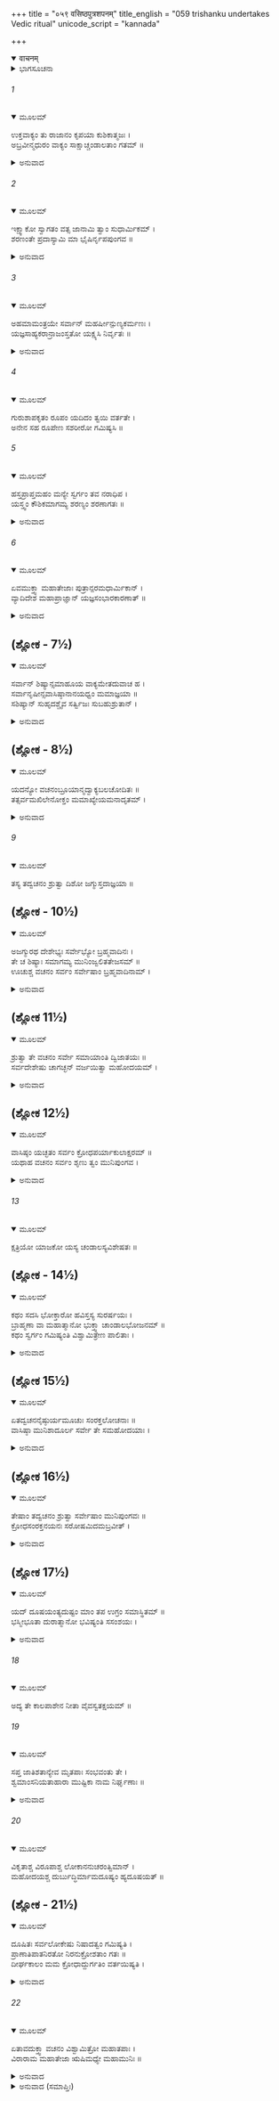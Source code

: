 +++
title = "०५९ वसिष्ठपुत्रशपनम्"
title_english = "059 trishanku undertakes Vedic ritual"
unicode_script = "kannada"

+++
<details open><summary>वाचनम्</summary>

<div class="audioEmbed"  caption="श्रीराम-हरिसीताराममूर्ति-घनपाठिभ्यां वचनम्" src="https://archive.org/download/Ramayana-recitation-Sriram-harisItArAmamUrti-Ghanapaati-v2/Kanda_1/Kanda_1_BK-059-Vasista_Putranam_Shapa_Prapthi.mp3"></div>
</details>



<details><summary>ಭಾಗಸೂಚನಾ</summary>

ತ್ರಿಶಂಕುವಿನ ಯಜ್ಞ ಮಾಡಿಸಲು ವಿಶ್ವಾಮಿತ್ರರ ಅಂಗೀಕಾರ, ಋಷಿ-ಮುನಿಗಳಿಗೆ ಯರ್ತ್ವಿಜ್ಯಕ್ಕಾಗಿ ಆಹ್ವಾನ, ಆಮಂತ್ರಣವನ್ನು ತಿರಸ್ಕರಿಸಿದ ಮಹೋದಯನಿಗೂ, ವಸಿಷ್ಠರ ಪುತ್ರರಿಗೂ ವಿಶ್ವಾಮಿತ್ರರು ಶಾಪಕೊಟ್ಟು ನಾಶಮಾಡಿದುದು
</details>

###### 1


<details open><summary>ಮೂಲಮ್</summary>

ಉಕ್ತವಾಕ್ಯಂ ತು ರಾಜಾನಂ ಕೃಪಯಾ ಕುಶಿಕಾತ್ಮಜಃ ।  
ಅಬ್ರವೀನ್ಮಧುರಂ ವಾಕ್ಯಂ ಸಾಕ್ಷಾಚ್ಚಂಡಾಲತಾಂ ಗತಮ್ ॥
</details>

<details><summary>ಅನುವಾದ</summary>

(ಶತಾನಂದರು ಹೇಳುತ್ತಿದ್ದಾರೆ) - ಶ್ರೀರಾಮಾ! ಸಾಕ್ಷಾತ್ ಚಾಂಡಾಲ ಸ್ವರೂಪವನ್ನು ಪಡೆದ ತ್ರಿಶಂಕು ಆಡಿದ ಮಾತನ್ನು ಕೇಳಿ ಕುಶಿಕನಂದನ ವಿಶ್ವಾಮಿತ್ರರು ದಯಾರ್ದ್ರರಾಗಿ ಅವನಲ್ಲಿ ಮಧುರ ವಚನಗಳನ್ನು ಹೇಳಿದರು-॥1॥
</details>

###### 2


<details open><summary>ಮೂಲಮ್</summary>

ಇಕ್ಷ್ವಾಕೋ ಸ್ವಾಗತಂ ವತ್ಸ ಜಾನಾಮಿ ತ್ವಾಂ ಸುಧಾರ್ಮಿಕಮ್ ।  
ಶರಣಂತೇ ಪ್ರದಾಸ್ಯಾಮಿ ಮಾ ಭೈಷಿರ್ನೃಪಪುಂಗವ ॥
</details>

<details><summary>ಅನುವಾದ</summary>

ವತ್ಸ! ಇಕ್ಷ್ವಾಕು ಕುಲನಂದನ! ನಿನಗೆ ಸ್ವಾಗತವಿರಲಿ. ನೀನು ಧರ್ಮಾತ್ಮನಾಗಿರುವುದನ್ನು ನಾನು ಬಲ್ಲೆ. ನೃಪತಿಯೇ! ಹೆದರಬೇಡ, ನಾನು ನಿನಗೆ ಆಶ್ರಯಕೊಡುವೆನು.॥2॥
</details>

###### 3


<details open><summary>ಮೂಲಮ್</summary>

ಅಹಮಾಮಂತ್ರಯೇ ಸರ್ವಾನ್ ಮಹರ್ಷೀನ್ಪುಣ್ಯಕರ್ಮಣಃ ।  
ಯಜ್ಞಸಾಹ್ಯಕರಾನ್ರಾಜಂಸ್ತತೋ ಯಕ್ಷ್ಯಸಿ ನಿರ್ವೃತಃ ॥
</details>

<details><summary>ಅನುವಾದ</summary>

ರಾಜನೇ! ನಿನ್ನ ಯಜ್ಞದಲ್ಲಿ ಸಹಾಯ ಮಾಡುವ ಸಮಸ್ತ ಪುಣ್ಯಾತ್ಮರಾದ ಮಹರ್ಷಿಗಳನ್ನು ನಾನು ಆಮಂತ್ರಿಸುವೆನು, ಮತ್ತೆ ನೀನು ಆನಂದವಾಗಿ ಯಜ್ಞಮಾಡು.॥3॥
</details>

###### 4


<details open><summary>ಮೂಲಮ್</summary>

ಗುರುಶಾಪಕೃತಂ ರೂಪಂ ಯದಿದಂ ತ್ವಯಿ ವರ್ತತೇ ।  
ಅನೇನ ಸಹ ರೂಪೇಣ ಸಶರೀರೋ ಗಮಿಷ್ಯಸಿ ॥
</details>

###### 5


<details open><summary>ಮೂಲಮ್</summary>

ಹಸ್ತಪ್ರಾಪ್ತಮಹಂ ಮನ್ಯೇ ಸ್ವರ್ಗಂ ತವ ನರಾಧಿಪ ।  
ಯಸ್ತ್ವಂ ಕೌಶಿಕಮಾಗಮ್ಯ ಶರಣ್ಯಂ ಶರಣಾಗತಃ ॥
</details>

<details><summary>ಅನುವಾದ</summary>

ಗುರುಗಳ ಶಾಪದಿಂದ ನಿನಗೆ ಉಂಟಾದ ಈ ರೂಪದಿಂದಲೇ ನೀನು ಸದೇಹ ಸ್ವರ್ಗಲೋಕಕ್ಕೆ ಹೋಗುವೆ. ನರೇಶ್ವರ! ಶರಣಾಗತ ವತ್ಸಲ ವಿಶ್ವಾಮಿತ್ರರಲ್ಲಿ ನೀನು ಶರಣು ಬಂದಿರುವೆ. ಇದರಿಂದ ಸ್ವರ್ಗಲೋಕವು ನಿನ್ನ ಕೈಯಲ್ಲೇ ಇದೆ ಎಂದು ನಾನು ತಿಳಿಯುತ್ತೇನೆ.॥4-5॥
</details>

###### 6


<details open><summary>ಮೂಲಮ್</summary>

ಏವಮುಕ್ತ್ವಾ ಮಹಾತೇಜಾಃ ಪುತ್ರಾನ್ಪರಮಧಾರ್ಮಿಕಾನ್ ।  
ವ್ಯಾದಿದೇಶ ಮಹಾಪ್ರಾಜ್ಞಾನ್ ಯಜ್ಞಸಂಭಾರಕಾರಣಾತ್ ॥
</details>

<details><summary>ಅನುವಾದ</summary>

ಹೀಗೆ ಹೇಳಿ ಮಹಾತೇಜಸ್ವೀ ವಿಶ್ವಾಮಿತ್ರರು ತನ್ನ ಪರಮ ಧರ್ಮಪರಾಯಣ ಮಹಾಜ್ಞಾನಿ ಪುತ್ರರಿಗೆ ಯಜ್ಞದ ಸಾಮಗ್ರಿಯನ್ನು ಒಟ್ಟುಗೂಡಿಸಲು ಆಜ್ಞಾಪಿಸಿದರು.॥6॥
</details>

## (ಶ್ಲೋಕ - 7½)


<details open><summary>ಮೂಲಮ್</summary>

ಸರ್ವಾನ್ ಶಿಷ್ಯಾನ್ಸಮಾಹೂಯ ವಾಕ್ಯಮೇತದುವಾಚ ಹ ।  
ಸರ್ವಾನೃಷೀನ್ಸವಾಸಿಷ್ಠಾನಾನಯಧ್ವಂ ಮಮಾಜ್ಞಯಾ ॥  
ಸಶಿಷ್ಯಾನ್ ಸುಹೃದಶ್ಚೈವ ಸರ್ತ್ವಿಜಃ ಸುಬಹುಶ್ರುತಾನ್ ।
</details>

<details><summary>ಅನುವಾದ</summary>

ಅನಂತರ ಸಮಸ್ತ ಶಿಷ್ಯರನ್ನು ಕರೆದು ಅವರಲ್ಲಿ ಹೇಳಿದರು - ನೀವು ನನ್ನ ಅಪ್ಪಣೆಯಂತೆ ಅನೇಕ ವಿಷಯಗಳಲ್ಲಿ ಜ್ಞಾನಿಗಳಾದ ಸಮಸ್ತ ಋಷಿ-ಮುನಿಗಳನ್ನು ಅದರಲ್ಲಿ ವಸಿಷ್ಠರ ಮಕ್ಕಳೂ ಸೇರಿ, ಅವರ ಶಿಷ್ಯರು, ಸುಹೃದರು ಹಾಗೂ ಋತ್ವಿಜರೊಂದಿಗೆ ಕರೆದುಕೊಂಡು ಬನ್ನಿ.॥7½॥
</details>

## (ಶ್ಲೋಕ - 8½)


<details open><summary>ಮೂಲಮ್</summary>

ಯದನ್ಯೋ ವಚನಂಬ್ರೂಯಾನ್ಮದ್ವಾಕ್ಯಬಲಚೋದಿತಃ ॥  
ತತ್ಸರ್ವಮಖಿಲೇನೋಕ್ತಂ ಮಮಾಖ್ಯೇಯಮನಾದೃತಮ್ ।
</details>

<details><summary>ಅನುವಾದ</summary>

ನನ್ನ ಸಂದೇಶದಂತೆ ಆಮಂತ್ರಿಸಿದವರು ಅಥವಾ ಬೇರೆ ಯಾರಾದರೂ ಈ ಯಜ್ಞದ ವಿಷಯದಲ್ಲಿ ಏನಾದರೂ ಅವಹೇಳನಕಾರಿ ಮಾತಾಡಿದರೆ ನೀವು ಬಂದು ಅವೆಲ್ಲವನ್ನು ಪೂರ್ಣವಾಗಿ ನನಗೆ ತಿಳಿಸುವುದು.॥8½॥
</details>

###### 9


<details open><summary>ಮೂಲಮ್</summary>

ತಸ್ಯ ತದ್ವಚನಂ ಶ್ರುತ್ವಾ ದಿಶೋ ಜಗ್ಮುಸ್ತದಾಜ್ಞಯಾ ॥
</details>

## (ಶ್ಲೋಕ - 10½)


<details open><summary>ಮೂಲಮ್</summary>

ಅಜಗ್ಮುರಥ ದೇಶೇಭ್ಯಃ ಸರ್ವೇಭ್ಯೋ ಬ್ರಹ್ಮವಾದಿನಃ ।  
ತೇ ಚ ಶಿಷ್ಯಾಃ ಸಮಾಗಮ್ಯ ಮುನಿಂಜ್ವಲಿತತೇಜಸಮ್ ॥  
ಊಚುಶ್ಚ ವಚನಂ ಸರ್ವಂ ಸರ್ವೇಷಾಂ ಬ್ರಹ್ಮವಾದಿನಾಮ್ ।
</details>

<details><summary>ಅನುವಾದ</summary>

ಅವರ ಅಪ್ಪಣೆಯನ್ನು ಪಡೆದು ಎಲ್ಲ ಶಿಷ್ಯರು ನಾಲ್ಕು ದಿಕ್ಕುಗಳಿಗೂ ತೆರಳಿದರು. ಮತ್ತೆ ಎಲ್ಲ ದೇಶಗಳಿಂದ ಬ್ರಹ್ಮಾದಿ ಮುನಿಗಳು ಬರತೊಡಗಿದರು. ವಿಶ್ವಾಮಿತ್ರರ ಆ ಶಿಷ್ಯರು ಆ ಪ್ರಜ್ವಲಿತ ತೇಜಸ್ಸುಳ್ಳ ಮಹರ್ಷಿಗಳ ಬಳಿಗೆ ಎಲ್ಲರಿಗಿಂತ ಮೊದಲು ಮರಳಿ ಬಂದು, ಸಮಸ್ತ ಬ್ರಹ್ಮವಾದಿಗಳು ಹೇಳಿದ ಎಲ್ಲ ಮಾತುಗಳನ್ನು ವಿಶ್ವಾಮಿತ್ರರಲ್ಲಿ ತಿಳಿಸಿದರು.॥9-10½॥
</details>

## (ಶ್ಲೋಕ 11½)


<details open><summary>ಮೂಲಮ್</summary>

ಶ್ರುತ್ವಾ ತೇ ವಚನಂ ಸರ್ವೇ ಸಮಾಯಾಂತಿ ದ್ವಿಜಾತಯಃ ॥  
ಸರ್ವದೇಶೇಷು ಚಾಗಚ್ಛನ್ ವರ್ಜಯಿತ್ವಾ ಮಹೋದಯಮ್ ।
</details>

<details><summary>ಅನುವಾದ</summary>

ಶಿಷ್ಯರು ಹೇಳುತ್ತಿದ್ದಾರೆ-ಗುರುದೇವ! ತಮ್ಮ ಆದೇಶ ಸಂದೇಶ ಕೇಳಿ ಪ್ರಾಯಶಃ ಎಲ್ಲ ದೇಶಗಳಲ್ಲಿರುವ ಎಲ್ಲ ಬ್ರಾಹ್ಮಣರು ಬರುತ್ತಿದ್ದಾರೆ. ಕೇವಲ ಮಹೋದಯ ಎಂಬ ಋಷಿ ಮತ್ತು ವಸಿಷ್ಠರ ಪುತ್ರರನ್ನು ಬಿಟ್ಟು ಎಲ್ಲ ಮಹರ್ಷಿಗಳು ಇಲ್ಲಿಗೆ ಬರಲು ಹೊರಟಿದ್ದಾರೆ.॥11½॥
</details>

## (ಶ್ಲೋಕ 12½)


<details open><summary>ಮೂಲಮ್</summary>

ವಾಸಿಷ್ಠಂ ಯಚ್ಛತಂ ಸರ್ವಂ ಕ್ರೋಧಪರ್ಯಾಕುಲಾಕ್ಷರಮ್ ॥  
ಯಥಾಹ ವಚನಂ ಸರ್ವಂ ಶೃಣು ತ್ವಂ ಮುನಿಪುಂಗವ ।
</details>

<details><summary>ಅನುವಾದ</summary>

ಮುನಿಶ್ರೇಷ್ಠರೇ! ವಸಿಷ್ಠರ ನೂರು ಮಂದಿ ಪುತ್ರರು ಕ್ರೋಧದಿಂದ ಆಡಿದ ಮಾತನ್ನು ನೀವು ಕೇಳಿರಿ.॥12½॥
</details>

###### 13


<details open><summary>ಮೂಲಮ್</summary>

ಕ್ಷತ್ರಿಯೋ ಯಾಜಕೋ ಯಸ್ಯ ಚಂಡಾಲಸ್ಯವಿಶೇಷತಃ ॥
</details>

## (ಶ್ಲೋಕ - 14½)


<details open><summary>ಮೂಲಮ್</summary>

ಕಥಂ ಸದಸಿ ಭೋಕ್ತಾರೋ ಹವಿಸ್ತಸ್ಯ ಸುರರ್ಷಯಃ ।  
ಬ್ರಾಹ್ಮಣಾ ವಾ ಮಹಾತ್ಮಾನೋ ಭುಕ್ತ್ವಾ ಚಾಂಡಾಲಭೋಜನಮ್ ॥  
ಕಥಂ ಸ್ವರ್ಗಂ ಗಮಿಷ್ಯಂತಿ ವಿಶ್ವಾಮಿತ್ರೇಣ ಪಾಲಿತಾಃ ।
</details>

<details><summary>ಅನುವಾದ</summary>

ಅವರು ಹೇಳುತ್ತಿದ್ದಾರೆ-ಯಾರು ವಿಶೇಷವಾಗಿ ಚಾಂಡಾಲನಾಗಿರುವನೋ ಅವನ ಯಜ್ಞ ಮಾಡಿಸುವ ಆಚಾರ್ಯನು ಕ್ಷತ್ರಿಯನಾಗಿರುವನೋ, ಆ ಯಜ್ಞದಲ್ಲಿ ದೇವರ್ಷಿ ಅಥವಾ ಮಹಾತ್ಮಾ ಬ್ರಾಹ್ಮಣರು ಹವಿಷ್ಯಾನ್ನವನ್ನು ಹೇಗೆ ಊಟಮಾಡಬಲ್ಲರು? ಅಥವಾ ಚಾಂಡಾಲನ ಅನ್ನವನ್ನು ತಿಂದು ವಿಶ್ವಾಮಿತ್ರನಿಂದ ಪಾಲಿತರಾದ ಬ್ರಾಹ್ಮಣರು ಸ್ವರ್ಗಕ್ಕೆ ಹೇಗೆ ಹೋಗಬಲ್ಲರು.॥13-14½॥
</details>

## (ಶ್ಲೋಕ 15½)


<details open><summary>ಮೂಲಮ್</summary>

ಏತದ್ವಚನನೈಷ್ಠುರ್ಯಮೂಚುಃ ಸಂರಕ್ತಲೋಚನಾಃ ॥  
ವಾಸಿಷ್ಠಾ ಮುನಿಶಾದೂರ್ಲ ಸರ್ವೇ ತೇ ಸಮಹೋದಯಾಃ ।
</details>

<details><summary>ಅನುವಾದ</summary>

ಮುನಿಶ್ರೇಷ್ಠರೇ! ಮಹೋದಯನೊಂದಿಗೆ ವಸಿಷ್ಠರ ಎಲ್ಲ ಪುತ್ರರು ಸಿಟ್ಟಿನಿಂದ ಕಣ್ಣು ಕೆಂಪಾಗಿಸಿ, ಮೇಲೆ ಹೇಳಿದ ನಿಷ್ಠುರವಾದ ಈ ಮಾತುಗಳನ್ನು ಹೇಳಿದ್ದರು.॥15½॥
</details>

## (ಶ್ಲೋಕ 16½)


<details open><summary>ಮೂಲಮ್</summary>

ತೇಷಾಂ ತದ್ವಚನಂ ಶ್ರುತ್ವಾ ಸರ್ವೇಷಾಂ ಮುನಿಪುಂಗವಃ ॥  
ಕ್ರೋಧಸಂರಕ್ತನಯನಃ ಸರೋಷಮಿದಮಬ್ರವೀತ್ ।
</details>

<details><summary>ಅನುವಾದ</summary>

ಅವರೆಲ್ಲರ ಈ ಮಾತನ್ನು ಕೇಳಿ ಮುನಿವರ ವಿಶ್ವಾಮಿತ್ರರ ಕಣ್ಣುಗಳು ಕ್ರೋಧದಿಂದ ಕೆಂಪಾದವು ಹಾಗೂ ರೋಷಗೊಂಡು ಈ ಪ್ರಕಾರ ನುಡಿದರು.॥16½॥
</details>

## (ಶ್ಲೋಕ 17½)


<details open><summary>ಮೂಲಮ್</summary>

ಯದ್ ದೂಷಯಂತ್ಯದುಷ್ಟಂ ಮಾಂ ತಪ ಉಗ್ರಂ ಸಮಾಸ್ಥಿತಮ್ ॥  
ಭಸ್ಮೀಭೂತಾ ದುರಾತ್ಮಾನೋ ಭವಿಷ್ಯಂತಿ ಸಸಂಶಯಃ ।
</details>

<details><summary>ಅನುವಾದ</summary>

ನಾನು ಉಗ್ರ ತಪಸ್ಸಿನಲ್ಲಿ ತೊಡಗಿರುವೆ ಹಾಗೂ ದೋಷ ಅಥವಾ ದುರ್ಭಾವನೆಯಿಂದ ರಹಿತನಾಗಿದ್ದೇನೆ, ಹೀಗಿದ್ದರೂ ನನ್ನ ಮೇಲೆ ದೋಷಾರೋಪಣೆ ಮಾಡುತ್ತಿರುವ ಆ ದುರಾತ್ಮರು ಭಸ್ಮವಾಗಿ ಹೋಗುವುದರಲ್ಲಿ ಸಂಶಯವೇ ಇಲ್ಲ.॥17½॥
</details>

###### 18


<details open><summary>ಮೂಲಮ್</summary>

ಅದ್ಯ ತೇ ಕಾಲಪಾಶೇನ ನೀತಾ ವೈವಸ್ವತಕ್ಷಯಮ್ ॥
</details>

###### 19


<details open><summary>ಮೂಲಮ್</summary>

ಸಪ್ತ ಜಾತಿಶತಾನ್ಯೇವ ಮೃತಪಾಃ ಸಂಭವಂತು ತೇ ।  
ಶ್ವಮಾಂಸನಿಯತಾಹಾರಾ ಮುಷ್ಟಿಕಾ ನಾಮ ನಿರ್ಘೃಣಾಃ ॥
</details>

<details><summary>ಅನುವಾದ</summary>

ಇಂದು ಕಾಲಪಾಶದಿಂದ ಬಂಧಿತರಾಗಿ ಅವರು ಯಮಲೋಕಕ್ಕೆ ತಲುಪಿರುವರು. ಇನ್ನು ಅವರು ಏಳುನೂರು ಜನ್ಮಗಳವರೆಗೆ ಹೆಣಗಳನ್ನು ಕಾಯುವ, ನಿಶ್ಚಿತವಾಗಿ ನಾಯಿಯ ಮಾಂಸ ತಿನ್ನುವ ಮುಷ್ಟಿಕ ಎಂಬ ಪ್ರಸಿದ್ಧ ನಿರ್ದಯೀ ಚಾಂಡಾಲ ಜಾತಿಯಲ್ಲಿ ಹುಟ್ಟಲಿ.॥18-19॥
</details>

###### 20


<details open><summary>ಮೂಲಮ್</summary>

ವಿಕೃತಾಶ್ಚ ವಿರೂಪಾಶ್ಚ ಲೋಕಾನನುಚರಂತ್ವಿಮಾನ್ ।  
ಮಹೋದಯಶ್ಚ ದುರ್ಬುದ್ಧಿರ್ಮಾಮದೂಷ್ಯಂ ಹ್ಯದೂಷಯತ್ ॥
</details>

## (ಶ್ಲೋಕ - 21½)


<details open><summary>ಮೂಲಮ್</summary>

ದೂಷಿತಃ ಸರ್ವಲೋಕೇಷು ನಿಷಾದತ್ವಂ ಗಮಿಷ್ಯತಿ ।  
ಪ್ರಾಣಾತಿಪಾತನಿರತೋ ನಿರನುಕ್ರೋಶತಾಂ ಗತಃ ॥  
ದೀರ್ಘಕಾಲಂ ಮಮ ಕ್ರೋಧಾದ್ದುರ್ಗತಿಂ ವರ್ತಯಿಷ್ಯತಿ ।
</details>

<details><summary>ಅನುವಾದ</summary>

ಅವರು ವಿಕೃತ ಹಾಗೂ ವಿರೂಪರಾಗಿ ಈ ಲೋಕದಲ್ಲಿ ಸಂಚರಿಸಲಿ. ಜೊತೆಗೆ ದೋಷಹೀನನಾದ ನನ್ನನ್ನೂ ಕೂಡ ದೋಷಿಗೊಳಿಸಿದ ದುರ್ಬುದ್ಧಿ ಮಹೋದಯನೂ ಕೂಡ ನನ್ನ ಕ್ರೋಧದಿಂದ ದೀರ್ಘ ಕಾಲದವರೆಗೆ ಜನರಲ್ಲಿ ನಿಂದಿತನಾಗಿ ಇತರ ಪ್ರಾಣಿಗಳ ಹಿಂಸೆಯಲ್ಲಿ ತತ್ಪರ ಹಾಗೂ ದಯಾಶೂನ್ಯ ನಿಷಾದಯೋನಿಯನ್ನು ಪಡೆದು ದುರ್ಗತಿ ಅನುಭವಿಸುವನು.॥20-21½॥
</details>

###### 22


<details open><summary>ಮೂಲಮ್</summary>

ಏತಾವದುಕ್ತ್ವಾ ವಚನಂ ವಿಶ್ವಾಮಿತ್ರೋ ಮಹಾತಪಾಃ ।  
ವಿರಾರಾಮ ಮಹಾತೇಜಾ ಋಷಿಮಧ್ಯೇ ಮಹಾಮುನಿಃ ॥
</details>

<details><summary>ಅನುವಾದ</summary>

ಋಷಿಗಳ ನಡುವೆ ಹೀಗೆ ಹೇಳಿ ಮಹಾತಪಸ್ವೀ, ಮಹಾತೇಜಸ್ವೀ ಹಾಗೂ ಮಹಾಮುನಿ ವಿಶ್ವಾಮಿತ್ರರು ಸುಮ್ಮನಾದರು.॥22॥
</details>

<details><summary>ಅನುವಾದ (ಸಮಾಪ್ತಿಃ)</summary>

ವಾಲ್ಮೀಕಿ ವಿರಚಿತ ಆರ್ಷ ರಾಮಾಯಣ ಆದಿಕಾವ್ಯದ ಬಾಲಕಾಂಡದಲ್ಲಿ ಐವತ್ತೊಂಭತ್ತನೆಯ ಸರ್ಗ ಪೂರ್ಣವಾಯಿತು. ॥59॥
</details>
